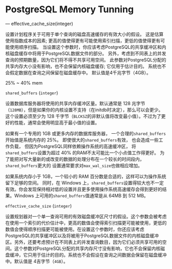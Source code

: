 # PostgreSQL Memory Tunning

— effective_cache_size(integer)

设置计划程序关于可用于单个查询的磁盘高速缓存的有效大小的假设。 这是估算使用指数成本的因素; 更高的值使得更有可能使用索引扫描，更低的值使得更有可能使用顺序扫描。 当设置这个参数时，你应该考虑PostgreSQL的共享缓冲区和内核磁盘缓存中将用于PostgreSQL数据文件的部分。 另外，考虑到不同表上的并发查询的预期数量，因为它们将不得不共享可用空间。 此参数对PostgreSQL分配的共享内存大小没有影响，也不会保留内核磁盘缓存; 它仅用于估计目的。 系统也不会假定数据在查询之间保留在磁盘缓存中。 默认值是4千兆字节（4GB）。

25% ~ 40%  mem



`shared_buffers` (`integer`)

设置数据库服务器将使用的共享内存缓冲区量。默认通常是 128 兆字节（`128MB`），但是如果你的内核设置不支持（在initdb时决定），那么可以会更少。这个设置必须至少为 128 千字节（`BLCKSZ`的非默认值将改变最小值）。不过为了更好的性能，通常会使用明显高于最小值的设置。

如果有一个专用的 1GB 或更多内存的数据库服务器， 一个合理的`shared_buffers`开始值是系统内存的 25%。 即使很大的`shared_buffers`有效， 也会造成一些工作负载， 但因为PostgreSQL同样依赖操作系统的高速缓冲区， 将`shared_buffers`设置为超过 40% 的RAM不太可能比一个小点值工作得更好。 为了能把对写大量新的或改变的数据的处理分布在一个较长的时间段内， `shared_buffers`更大的 设置通常要求对`max_wal_size`也做相应增加。

如果系统内存小于 1GB，一个较小的 RAM 百分数是合适的，这样可以为操作系统留下足够的空间。 同时，在 Windows 上，`shared_buffers`设置得较大也不一定有效。你会发现保持相对低的设置并且更多使用操作系统高速缓存会得到更好的结果。Windows 上可用的`shared_buffers`值通常是从 64MB 到 512 MB。



`effective_cache_size` (`integer`)

设置规划器对一个单一查询可用的有效磁盘缓冲区尺寸的假设。这个参数会被考虑在使用一个索引的代价估计中，更高的数值会使得索引扫描更可能被使用，更低的数值会使得顺序扫描更可能被使用。在设置这个参数时，你还应该考虑PostgreSQL的共享缓冲区以及将被用于PostgreSQL数据文件的内核磁盘缓冲区。另外，还要考虑预计在不同表上的并发查询数目，因为它们必须共享可用的空间。这个参数对PostgreSQL分配的共享内存尺寸没有影响，它也不会保留内核磁盘缓冲，它只用于估计的目的。系统也不会假设在查询之间数据会保留在磁盘缓冲中。默认值是 4吉字节（`4GB`）。